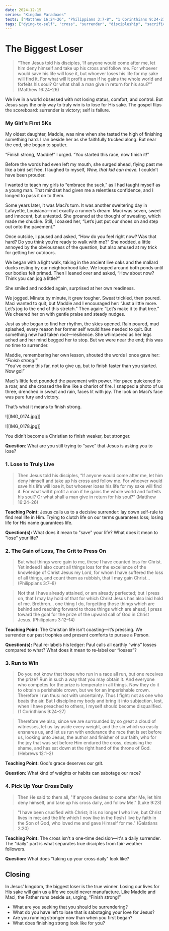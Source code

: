 ```yaml
---
date: 2024-12-15
series: "Kingdom Paradoxes"
texts: ["Matthew 16:24-26", "Philippians 3:7-8", "1 Corinthians 9:24-27", "Luke 9:23", "Galatians 2:20"]
tags: ["dying-to-self", "cross", "surrender", "discipleship", "sacrifice", "kingdom-paradoxes"]
---
```


# The Biggest Loser

>“Then Jesus told his disciples, ‘If anyone would come after me, let him deny himself and take up his cross and follow me. For whoever would save his life will lose it, but whoever loses his life for my sake will find it. For what will it profit a man if he gains the whole world and forfeits his soul? Or what shall a man give in return for his soul?’” (Matthew 16:24–26)

We live in a world obsessed with not losing status, comfort, and control. But Jesus says the only way to truly win is to lose for His sake. The gospel flips the scoreboard: surrender is victory; self is failure.

### My Girl's First 5Ks

My oldest daughter, Maddie, was nine when she tasted the high of finishing something hard. I ran beside her as she faithfully trucked along. But near the end, she began to sputter.  

“Finish strong, Maddie!” I urged. “You started this race, now finish it!”

Before the words had even left my mouth, she surged ahead, flying past me like a bird set free. I laughed to myself, _Wow, that kid can move._ I couldn’t have been prouder.

I wanted to teach my girls to “embrace the suck,” as I had taught myself as a young man. That mindset had given me a relentless confidence, and I longed to pass it on to them.

Some years later, it was Maci’s turn. It was another sweltering day in Lafayette, Louisiana—not exactly a runner’s dream. Maci was seven, sweet and innocent, but untested. She groaned at the thought of sweating, which made me chuckle. Still, I coaxed her, “Let’s just put our shoes on and step out onto the pavement.”

Once outside, I paused and asked, “How do you feel right now? Was that hard? Do you think you’re ready to walk with me?” She nodded, a little annoyed by the obviousness of the question, but also amused at my trick for getting her outdoors.

We began with a light walk, taking in the ancient live oaks and the mallard ducks resting by our neighborhood lake. We looped around both ponds until our bodies felt primed. Then I leaned over and asked, “How about now? Think you can jog a little?”  

She smiled and nodded again, surprised at her own readiness.

We jogged. Minute by minute, it grew tougher. Sweat trickled, then poured. Maci wanted to quit, but Maddie and I encouraged her: “Just a little more. Let’s jog to the end of this stretch.” Then again: “Let’s make it to that tree.” We cheered her on with gentle praise and steady nudges.

Just as she began to find her rhythm, the skies opened. Rain poured, mud splashed, every reason her former self would have needed to quit. But something new had taken root—resilience. She whimpered as her legs ached and her mind begged her to stop. But we were near the end; this was no time to surrender.

Maddie, remembering her own lesson, shouted the words I once gave her: _“Finish strong!”_  
“You’ve come this far, not to give up, but to finish faster than you started. Now go!”

Maci’s little feet pounded the pavement with power. Her pace quickened to a roar, and she crossed the line like a chariot of fire. I snapped a photo of us three, drenched in sweat and rain, faces lit with joy. The look on Maci’s face was pure fury and victory.

That’s what it means to finish strong. 


![[IMG_0174.jpg]]


![[IMG_0178.jpg]]

You didn’t become a Christian to finish weaker, but stronger.

**Question**: What are you still trying to “save” that Jesus is asking you to lose?

### 1.  Lose to Truly Live

> Then Jesus told his disciples, “If anyone would come after me, let him deny himself and take up his cross and follow me. For whoever would save his life will lose it, but whoever loses his life for my sake will find it. For what will it profit a man if he gains the whole world and forfeits his soul? Or what shall a man give in return for his soul?” (Matthew 16:24–26)

**Teaching Point:**
Jesus calls us to a decisive surrender: lay down self-rule to find real life in Him. Trying to clutch life on our terms guarantees loss; losing life for His name guarantees life.

**Question(s):**
What does it mean to "save" your life?
What does it mean to "lose" your life?

### 2.  The Gain of Loss, The Grit to Press On

> But what things were gain to me, these I have counted loss for Christ. Yet indeed I also count all things loss for the excellence of the knowledge of Christ Jesus my Lord, for whom I have suffered the loss of all things, and count them as rubbish, that I may gain Christ…  (Philippians 3:7–8)

> Not that I have already attained, or am already perfected; but I press on, that I may lay hold of that for which Christ Jesus has also laid hold of me. Brethren… one thing I do, forgetting those things which are behind and reaching forward to those things which are ahead, I press toward the goal for the prize of the upward call of God in Christ Jesus. (Philippians 3:12–14)

**Teaching Point:**
The Christian life isn’t coasting—it’s pressing. We surrender our past trophies and present comforts to pursue a Person.

**Question(s):**
Paul re-labels his ledger: Paul calls all earthly “wins” losses compared to what? 
What does it mean to re-label our “losses”?

### 3. Run to Win

> Do you not know that those who run in a race all run, but one receives the prize? Run in such a way that you may obtain it. And everyone who competes for the prize is temperate in all things. Now they do it to obtain a perishable crown, but we for an imperishable crown. Therefore I run thus: not with uncertainty. Thus I fight: not as one who beats the air. But I discipline my body and bring it into subjection, lest, when I have preached to others, I myself should become disqualified. (1 Corinthians 9:24–27)

> Therefore we also, since we are surrounded by so great a cloud of witnesses, let us lay aside every weight, and the sin which so easily ensnares us, and let us run with endurance the race that is set before us, looking unto Jesus, the author and finisher of our faith, who for the joy that was set before Him endured the cross, despising the shame, and has sat down at the right hand of the throne of God. (Hebrews 12:1–2)

**Teaching Point:**
God's grace deserves our grit. 

**Question:**
What kind of weights or habits can sabotage our race?

### 4. Pick Up Your Cross Daily

> Then He said to them all, "If anyone desires to come after Me, let him deny himself, and take up his cross daily, and follow Me." (Luke 9:23)

>"I have been crucified with Christ; it is no longer I who live, but Christ lives in me; and the life which I now live in the flesh I live by faith in the Son of God, who loved me and gave Himself for me." (Galatians 2:20)

**Teaching Point:**
The cross isn't a one-time decision—it's a daily surrender. The "daily" part is what separates true disciples from fair-weather followers.

**Question:**
What does "taking up your cross daily" look like?


## Closing

In Jesus’ kingdom, the biggest loser is the true winner. Losing our lives for His sake will gain us a life we could never manufacture. Like Maddie and Maci, the Father runs beside us, urging, “Finish strong!”

- What are you seeking that you should be surrendering?
- What do you have left to lose that is sabotaging your love for Jesus?
- Are you running stronger now than when you first began?
- What does finishing strong look like for you?
